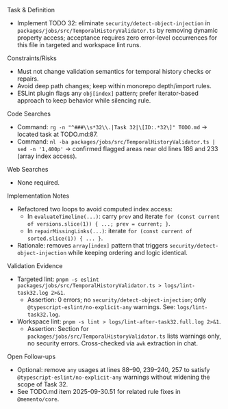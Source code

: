 Task & Definition
- Implement TODO 32: eliminate `security/detect-object-injection` in `packages/jobs/src/TemporalHistoryValidator.ts` by removing dynamic property access; acceptance requires zero error-level occurrences for this file in targeted and workspace lint runs.

Constraints/Risks
- Must not change validation semantics for temporal history checks or repairs.
- Avoid deep path changes; keep within monorepo depth/import rules.
- ESLint plugin flags any `obj[index]` pattern; prefer iterator-based approach to keep behavior while silencing rule.

Code Searches
- Command: `rg -n "^###\\s*32\\.|Task 32|\[ID:.*32\]" TODO.md` → located task at TODO.md:87.
- Command: `nl -ba packages/jobs/src/TemporalHistoryValidator.ts | sed -n '1,400p'` → confirmed flagged areas near old lines 186 and 233 (array index access).

Web Searches
- None required.

Implementation Notes
- Refactored two loops to avoid computed index access:
  - In `evaluateTimeline(...)`: carry `prev` and iterate `for (const current of versions.slice(1)) { ...; prev = current; }`.
  - In `repairMissingLinks(...)`: iterate `for (const current of sorted.slice(1)) { ... }`.
- Rationale: removes `array[index]` pattern that triggers `security/detect-object-injection` while keeping ordering and logic identical.

Validation Evidence
- Targeted lint: `pnpm -s eslint packages/jobs/src/TemporalHistoryValidator.ts > logs/lint-task32.log 2>&1`.
  - Assertion: 0 errors; no `security/detect-object-injection`; only `@typescript-eslint/no-explicit-any` warnings. See: `logs/lint-task32.log`.
- Workspace lint: `pnpm -s lint > logs/lint-after-task32.full.log 2>&1`.
  - Assertion: Section for `packages/jobs/src/TemporalHistoryValidator.ts` lists warnings only, no security errors. Cross-checked via `awk` extraction in chat.

Open Follow-ups
- Optional: remove `any` usages at lines 88–90, 239–240, 257 to satisfy `@typescript-eslint/no-explicit-any` warnings without widening the scope of Task 32.
- See TODO.md item 2025-09-30.51 for related rule fixes in `@memento/core`.
